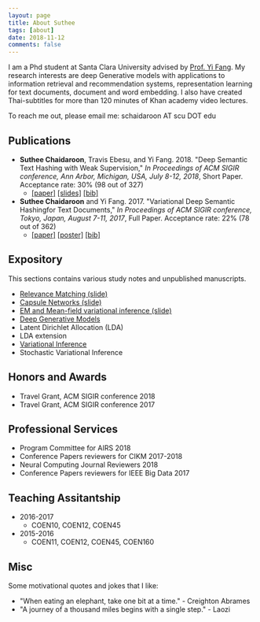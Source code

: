 ```yaml
---
layout: page
title: About Suthee
tags: [about]
date: 2018-11-12
comments: false
---
```

    
I am a Phd student at Santa Clara University advised by [Prof. Yi Fang](http://www.cse.scu.edu/~yfang/). My research interests are deep Generative models with applications to information retrieval and recommendation systems, representation learning for text documents, document and word embedding. I also have created Thai-subtitles for more than 120 minutes of Khan academy video lectures.

To reach me out, please email me: schaidaroon AT scu DOT edu

## Publications
* **Suthee Chaidaroon**, Travis Ebesu, and Yi Fang. 2018. "Deep Semantic Text Hashing with Weak Supervision," *In Proceedings of ACM SIGIR conference, Ann Arbor, Michigan, USA, July 8-12, 2018*, Short Paper. Acceptance rate: 30% (98 out of 327)
    * [[paper]](https://www.dropbox.com/s/wqbghl7sv4gaa18/Variational_Deep_Hashing_for_Text_Documents.pdf?dl=0) [[slides]](https://www.dropbox.com/s/b2jsxidk5539vu3/VDSH_Slides_SIGIR_2017.pdf?dl=0) [[bib]](https://www.dropbox.com/s/u824w51z02vrxt4/Variational_Deep_SH_for_Text.bib?dl=0)
* **Suthee Chaidaroon** and Yi Fang. 2017. "Variational Deep Semantic Hashingfor Text Documents," *In Proceedings of ACM SIGIR conference, Tokyo, Japan, August 7-11, 2017*, Full Paper. Acceptance rate: 22% (78 out of 362)
    * [[paper]](https://www.dropbox.com/s/wau8envoxdjred8/Deep_Semantic_Text_Hashing_With_Weak_Supervision.pdf?dl=0) [[poster]](https://www.dropbox.com/s/pchngtsec29vw6s/SH_weak_supervision_Poster.pdf?dl=0) [[bib]](https://www.dropbox.com/s/12lcc0g9g8pstb9/SemanticHashingWeakSupervision.bib?dl=0)

## Expository
This sections contains various study notes and unpublished manuscripts.
* [Relevance Matching (slide)](https://www.dropbox.com/s/62on73l0a7j0k13/Relevance_Matching_Suthee2018.pdf?dl=0)
* [Capsule Networks (slide)](https://www.dropbox.com/s/x01munf9vdwunzr/CapsuleNetworks.pdf?dl=0) 
* [EM and Mean-field variational inference (slide)](https://www.dropbox.com/s/mctfo4h5od2hl1w/EMandVI.pdf?dl=0)
* [Deep Generative Models](https://www.dropbox.com/s/khpf6tlglvll1af/DeepGenerativeModels.pdf?dl=0)
* Latent Dirichlet Allocation (LDA)
* LDA extension
* [Variational Inference](https://www.dropbox.com/s/6htifrgioa5drnw/variational_inferences.pdf?dl=0)
* Stochastic Variational Inference

## Honors and Awards
* Travel Grant, ACM SIGIR conference 2018
* Travel Grant, ACM SIGIR conference 2017

## Professional Services
* Program Committee for AIRS 2018
* Conference Papers reviewers for CIKM 2017-2018
* Neural Computing Journal Reviewers 2018
* Conference Papers reviewers for IEEE Big Data 2017

## Teaching Assitantship
* 2016-2017
    - COEN10, COEN12, COEN45
* 2015-2016
    - COEN11, COEN12, COEN45, COEN160

## Misc
Some motivational quotes and jokes that I like:
* "When eating an elephant, take one bit at a time." - Creighton Abrames
* "A journey of a thousand miles begins with a single step." - Laozi

